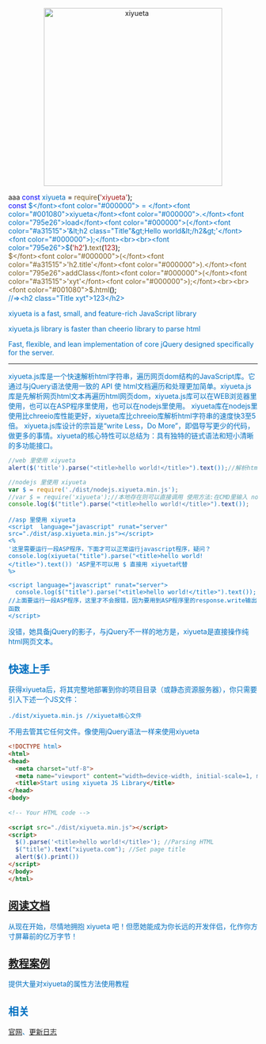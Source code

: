 <p align=center>
  <a href="http://www.xiyueta.com">
    <img src="http://www.xiyueta.com/images/logo-2.png" alt="xiyueta" width="360">
  </a>
</p>


 <span color="red">aaa</font>
  <font color="#0000ff">const</font><font color="#000000"> </font><font color="#0070c1">xiyueta</fontn><font color="#000000"> = </font><font color="795e26">require</font><font color="#000000">(</font><font color="#a31515">'xiyueta'</font><font color="#000000">);</font><br><font color="#0000ff">const</font><font color="#000000"> </font><font color="#0070c1">$</font><font color="#000000"> = </font><font color="#001080">xiyueta</font><font color="#000000">.</font><font color="795e26">load</font><font color="#000000">(</font><font color="#a31515">'&lt;h2 class="Title"&gt;Hello world&lt;/h2&gt;'</font><font color="#000000">);</font><br><br><font color="795e26">$</font><font color="#000000">(</font><font color="#a31515">'h2'</font><font color="#000000">).</font><font color="795e26">text</font><font color="#000000">(</font><font color="#a31515">123</font><font color="#000000">);</font><br><font color="795e26">$</font><font color="#000000">(</font><font color="#a31515">'h2.title'</font><font color="#000000">).</font><font color="795e26">addClass</font><font color="#000000">(</font><font color="#a31515">'xyt'</font><font color="#000000">);</font><br><br><font color="#001080">$</font><font color="#000000">.</font><font color="795e26">html</font><font color="#000000">();</font><br><font class="hl-4">//=&gt;&lt;h2 class="Title xyt"&gt;123&lt;/h2&gt;</font>
 
<p align=center>

xiyueta is a fast, small, and feature-rich JavaScript library<br>

xiyueta.js library is faster than cheerio library to parse html<br>

Fast, flexible, and lean implementation of core jQuery designed specifically for the server.



</p>


---

xiyueta.js库是一个快速解析html字符串，遍历网页dom结构的JavaScript库。它通过与jQuery语法使用一致的 API 使 html文档遍历和处理更加简单。xiyueta.js库是先解析网页html文本再遍历html网页dom，xiyueta.js库可以在WEB浏览器里使用，也可以在ASP程序里使用，也可以在nodejs里使用。 xiyueta库在nodejs里使用比chreeio库性能更好，xiyueta库比chreeio库解析html字符串的速度快3至5倍。 xiyueta.js库设计的宗旨是“write Less，Do More”，即倡导写更少的代码，做更多的事情。xiyueta的核心特性可以总结为：具有独特的链式语法和短小清晰的多功能接口。




```js
//web 里使用 xiyueta
alert($('title').parse("<title>hello world!</title>").text());//解析html并获得网页标题
```


```js
//nodejs 里使用 xiyueta
var $ = require('./dist/nodejs.xiyueta.min.js');
//var $ = require('xiyueta');//本地存在则可以直接调用 使用方法:在CMD里输入 node demo.nodejs版.js
console.log($("title").parse("<title>hello world!</title>").text());                        
```


```text
//asp 里使用 xiyueta
<script  language="javascript" runat="server" src="./dist/asp.xiyueta.min.js"></script> 
<%
'这里需要运行一段ASP程序，下面才可以正常运行javascript程序，疑问？
console.log(xiyueta("title").parse("<title>hello world!</title>").text()) 'ASP里不可以用 $ 直接用 xiyueta代替
%>

<script language="javascript" runat="server">
  console.log($("title").parse("<title>hello world!</title>").text()); //上面要运行一段ASP程序，这里才不会报错，因为要用到ASP程序里的response.write输出函数
</script>
```


没错，她具备jQuery的影子，与jQuery不一样的地方是，xiyueta是直接操作纯html网页文本。


## 快速上手

获得xiyueta后，将其完整地部署到你的项目目录（或静态资源服务器），你只需要引入下述一个JS文件：

```
./dist/xiyueta.min.js //xiyueta核心文件
```

不用去管其它任何文件。像使用jQuery语法一样来使用xiyueta

```html
<!DOCTYPE html>
<html>
<head>
  <meta charset="utf-8">
  <meta name="viewport" content="width=device-width, initial-scale=1, maximum-scale=1">
  <title>Start using xiyueta JS Library</title>
</head>
<body>
 
<!-- Your HTML code -->
 
<script src="./dist/xiyueta.min.js"></script>
<script>
  $().parse('<title>hello world!</title>'); //Parsing HTML
  $("title").text("xiyueta.com"); //Set page title
  alert($().print())
</script> 
</body>
</html>
```

## [阅读文档](http://www.xiyueta.com/doc/)
从现在开始，尽情地拥抱 xiyueta 吧！但愿她能成为你长远的开发伴侣，化作你方寸屏幕前的亿万字节！

## [教程案例](http://www.xiyueta.com/demo/)
提供大量对xiyueta的属性方法使用教程

## 相关
[官网](http://www.xiyueta.com/)、[更新日志](http://www.xiyueta.com/doc/changelog.asp)
